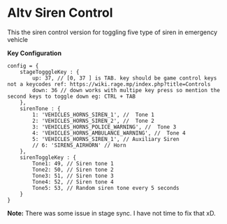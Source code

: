 # Altv Siren Control 

This the siren control version for toggling five type of siren in emergency vehicle 


**Key Configuration**
```
config = {
    stageTogggleKey : {
        up: 37, // [0, 37 ] is TAB. key should be game control keys not a keycodes ref: https://wiki.rage.mp/index.php?title=Controls
        down: 36 // down works with multipe key press so mention the second keys to toggle down eg: CTRL + TAB
    },
    sirenTone : {
        1: 'VEHICLES_HORNS_SIREN_1', //  Tone 1
        2: 'VEHICLES_HORNS_SIREN_2', //  Tone 2
        3: 'VEHICLES_HORNS_POLICE_WARNING', //  Tone 3
        4: 'VEHICLES_HORNS_AMBULANCE_WARNING', //  Tone 4
        5: 'VEHICLES_HORNS_SIREN_1', // Auxiliary Siren
        // 6: 'SIRENS_AIRHORN' // Horn
    },
    sirenToggleKey : {
        Tone1: 49, // Siren tone 1
        Tone2: 50, // Siren tone 2
        Tone3: 51, // Siren tone 3
        Tone4: 52, // Siren tone 4
        Tone5: 53, // Random siren tone every 5 seconds
    }
}
```

**Note:**
There was some issue in stage sync. I have not time to fix that xD. 